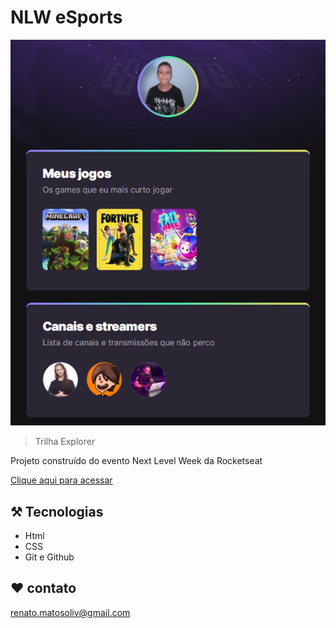 # NLW eSports

![preview](./preview/sonrenato1506.github.io_nlw-esports_.png)
>Trilha Explorer

Projeto construído do evento Next Level Week da Rocketseat

[Clique aqui para acessar](https://sonrenato1506.github.io/nlw-esports/)


## ⚒ Tecnologias

- Html
- CSS
- Git e Github

##  ❤ contato
renato.matosoliv@gmail.com